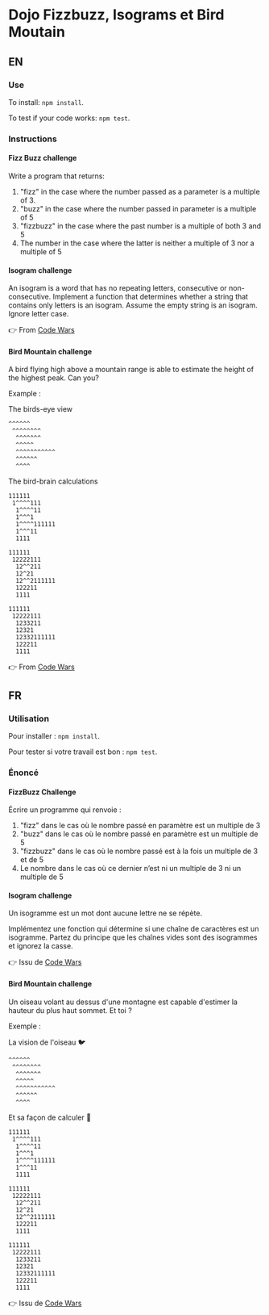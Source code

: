 # Dojo Fizzbuzz, Isograms et Bird Moutain

## EN

### Use

To install: `npm install`.

To test if your code works: `npm test`.

### Instructions

#### Fizz Buzz challenge

Write a program that returns:

1. "fizz" in the case where the number passed as a parameter is a multiple of 3.
2. "buzz" in the case where the number passed in parameter is a multiple of 5
3. "fizzbuzz" in the case where the past number is a multiple of both 3 and 5
4. The number in the case where the latter is neither a multiple of 3 nor a multiple of 5

#### Isogram challenge

An isogram is a word that has no repeating letters, consecutive or non-consecutive. Implement a function that determines whether a string that contains only letters is an isogram. Assume the empty string is an isogram. Ignore letter case.

👉 From [Code Wars](https://www.codewars.com/kata/54ba84be607a92aa900000f1)

#### Bird Mountain challenge

A bird flying high above a mountain range is able to estimate the height of the highest peak. Can you?

Example :

The birds-eye view

```
^^^^^^
 ^^^^^^^^
  ^^^^^^^
  ^^^^^
  ^^^^^^^^^^^
  ^^^^^^
  ^^^^
```

The bird-brain calculations

```
111111
 1^^^^111
  1^^^^11
  1^^^1
  1^^^^111111
  1^^^11
  1111
```

```
111111
 12222111
  12^^211
  12^21
  12^^2111111
  122211
  1111
```

```
111111
 12222111
  1233211
  12321
  12332111111
  122211
  1111
```

👉 From [Code Wars](https://www.codewars.com/kata/5c09ccc9b48e912946000157)

## FR

### Utilisation

Pour installer : `npm install`.

Pour tester si votre travail est bon : `npm test`.

### Énoncé

#### FizzBuzz Challenge

Écrire un programme qui renvoie :

1. "fizz" dans le cas où le nombre passé en paramètre est un multiple de 3
2. "buzz" dans le cas où le nombre passé en paramètre est un multiple de 5
3. "fizzbuzz" dans le cas où le nombre passé est à la fois un multiple de 3 et de 5
4. Le nombre dans le cas où ce dernier n’est ni un multiple de 3 ni un multiple de 5

#### Isogram challenge

Un isogramme est un mot dont aucune lettre ne se répète.

Implémentez une fonction qui détermine si une chaîne de caractères est un isogramme. Partez du principe que les chaînes vides sont des isogrammes et ignorez la casse.

👉 Issu de [Code Wars](https://www.codewars.com/kata/54ba84be607a92aa900000f1)

#### Bird Mountain challenge

Un oiseau volant au dessus d'une montagne est capable d'estimer la hauteur du plus haut sommet. Et toi ?

Exemple :

La vision de l'oiseau 🐦

```
^^^^^^
 ^^^^^^^^
  ^^^^^^^
  ^^^^^
  ^^^^^^^^^^^
  ^^^^^^
  ^^^^
```

Et sa façon de calculer 🤯

```
111111
 1^^^^111
  1^^^^11
  1^^^1
  1^^^^111111
  1^^^11
  1111
```

```
111111
 12222111
  12^^211
  12^21
  12^^2111111
  122211
  1111
```

```
111111
 12222111
  1233211
  12321
  12332111111
  122211
  1111
```

👉 Issu de [Code Wars](https://www.codewars.com/kata/5c09ccc9b48e912946000157)
